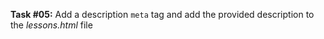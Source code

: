 **Task #05:** Add a description `meta` tag and add the provided description to the *lessons.html* file